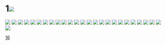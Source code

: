 # 1![](../img/15/00000001.jpg)
![](../img/15/00000002.jpg)
![](../img/15/00000003.jpg)
![](../img/15/00000004.jpg)
![](../img/15/00000005.jpg)
![](../img/15/00000006.jpg)
![](../img/15/00000007.jpg)
![](../img/15/00000008.jpg)
![](../img/15/00000009.jpg)
![](../img/15/00000010.jpg)
![](../img/15/00000011.jpg)
![](../img/15/00000012.jpg)
![](../img/15/00000013.jpg)
![](../img/15/00000014.jpg)
![](../img/15/00000015.jpg)
![](../img/15/00000016.jpg)
![](../img/15/00000017.jpg)
![](../img/15/00000018.jpg)
![](../img/15/00000019.jpg)
![](../img/15/00000020.jpg)
![](../img/15/00000021.jpg)
![](../img/15/00000022.jpg)
![](../img/15/00000023.jpg)
![](../img/15/00000024.jpg)
![](../img/15/00000025.jpg)
![](../img/15/00000026.jpg)
![](../img/15/00000027.jpg)

[16](../dir/16.md)
